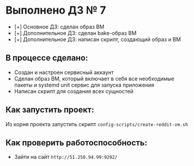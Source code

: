 # Выполнено ДЗ № 7

 - [+] Основное ДЗ: сделан образ ВМ
 - [+] Дополнительное ДЗ: сделан bake-образ ВМ
 - [+] Дополнительное ДЗ: написан скрипт, создающий образ и ВМ

## В процессе сделано:
 - Создан и настроен сервисный аккаунт
 - Сделан образ ВМ, который включает в себя все необходимые пакеты и systemd unit сервис для запуска приложения
 - Написан скрипт для создания всех сущностей

## Как запустить проект:
Из корня проекта запустить скрипт `config-scripts/create-reddit-vm.sh`

## Как проверить работоспособность:
 - Зайти на сайт `http://51.250.94.99:9292/`
